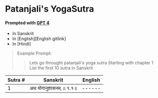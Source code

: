 # Patanjali's YogaSutra 

#### Prompted with [GPT 4][OpenAi] 

- In Sanskrit
- In [English][English gitlink]
- In [Hindi]

> Example Prompt:
>> Lets go throught patanjali's yoga sutra
>> Starting with chapter 1
>> List the first 10 sutra in Sanskrit 

 
| Sutra # | Sanskrit | English |
| ------ | ------ | ------ |
| 1 | अथ योगानुशासनम् ॥ १.१॥ | ------ |

[//]: # (Links list)

   [OpenAi]: <https://openai.com>
